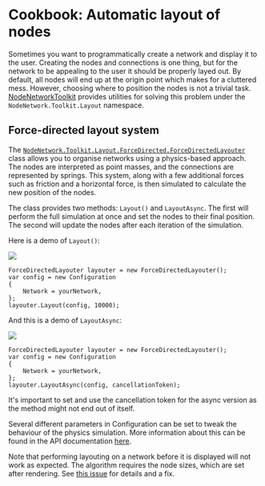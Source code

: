 # Cookbook: Automatic layout of nodes

Sometimes you want to programmatically create a network and display it to the user.
Creating the nodes and connections is one thing, but for the network to be appealing to the user it should be properly layed out. By default, all nodes will end up at the origin point which makes for a cluttered mess.
However, choosing where to position the nodes is not a trivial task.
[NodeNetworkToolkit](https://www.nuget.org/packages/NodeNetworkToolkit/) provides utilities for solving this problem under the `NodeNetwork.Toolkit.Layout` namespace.

## Force-directed layout system

The [`NodeNetwork.Toolkit.Layout.ForceDirected.ForceDirectedLayouter`](/NodeNetwork/api/api/NodeNetwork.Toolkit.Layout.ForceDirected.ForceDirectedLayouter.html) class allows you to organise networks using a physics-based approach. The nodes are interpreted as point masses, and the connections are represented by springs. This system, along with a few additional forces such as friction and a horizontal force, is then simulated to calculate the new position of the nodes.

The class provides two methods: `Layout()` and `LayoutAsync`. The first will perform the full simulation at once and set the nodes to their final position. The second will update the nodes after each iteration of the simulation.

Here is a demo of `Layout()`:

![](img/layout/instant.gif)

```
ForceDirectedLayouter layouter = new ForceDirectedLayouter();
var config = new Configuration
{
    Network = yourNetwork,
};
layouter.Layout(config, 10000);
```

And this is a demo of `LayoutAsync`:

![](img/layout/live.gif)

```
ForceDirectedLayouter layouter = new ForceDirectedLayouter();
var config = new Configuration
{
    Network = yourNetwork,
};
layouter.LayoutAsync(config, cancellationToken);
```

It's important to set and use the cancellation token for the async version as the method might not end out of itself.

Several different parameters in Configuration can be set to tweak the behaviour of the physics simulation.
More information about this can be found in the API documentation [here](/NodeNetwork/api/api/NodeNetwork.Toolkit.Layout.ForceDirected.Configuration.html).

Note that performing layouting on a network before it is displayed will not work as expected. The algorithm requires the node sizes, which are set after rendering. See [this issue](https://github.com/Wouterdek/NodeNetwork/issues/83) for details and a fix.